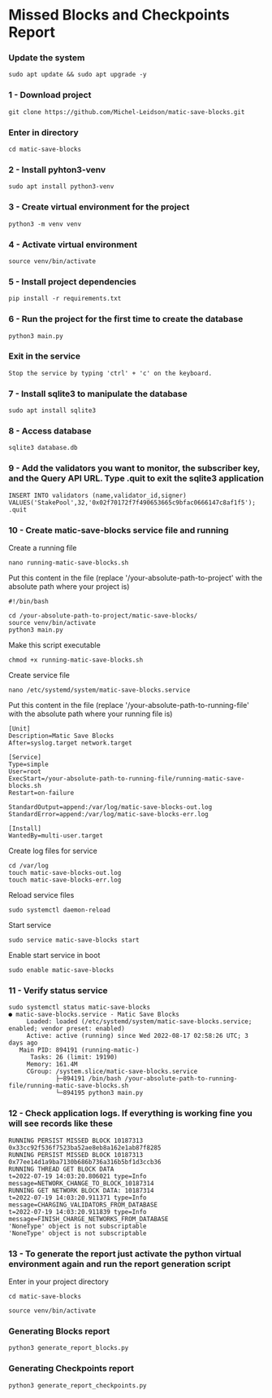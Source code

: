 #  Missed Blocks and Checkpoints Report

### Update the system

```
sudo apt update && sudo apt upgrade -y
```
### 1 - Download project

```
git clone https://github.com/Michel-Leidson/matic-save-blocks.git
```

### Enter in directory
```
cd matic-save-blocks
```
### 2 - Install pyhton3-venv

```
sudo apt install python3-venv
```
### 3 - Create virtual environment for the project

```
python3 -m venv venv
```

### 4 - Activate virtual environment

```
source venv/bin/activate
```

### 5 - Install project dependencies

```
pip install -r requirements.txt
```

### 6 - Run the project for the first time to create the database

```
python3 main.py
```

### Exit in the service
```
Stop the service by typing 'ctrl' + 'c' on the keyboard.
```
### 7 - Install sqlite3 to manipulate the database

```
sudo apt install sqlite3
```

### 8 - Access database

```
sqlite3 database.db
```

### 9 - Add the validators you want to monitor, the subscriber key, and the Query API URL. Type .quit to exit the sqlite3 application

```
INSERT INTO validators (name,validator_id,signer) VALUES('StakePool',32,'0x02f70172f7f490653665c9bfac0666147c8af1f5');
.quit
```
### 10 - Create matic-save-blocks service file and running

Create a running file

```
nano running-matic-save-blocks.sh
```

Put this content in the file (replace '/your-absolute-path-to-project' with the absolute path where your project is)

```
#!/bin/bash

cd /your-absolute-path-to-project/matic-save-blocks/
source venv/bin/activate
python3 main.py
```

Make this script executable

```
chmod +x running-matic-save-blocks.sh
```
Create service file

```
nano /etc/systemd/system/matic-save-blocks.service
```

Put this content in the file (replace '/your-absolute-path-to-running-file' with the absolute path where your running file is)

```
[Unit]
Description=Matic Save Blocks
After=syslog.target network.target

[Service]
Type=simple
User=root
ExecStart=/your-absolute-path-to-running-file/running-matic-save-blocks.sh
Restart=on-failure

StandardOutput=append:/var/log/matic-save-blocks-out.log
StandardError=append:/var/log/matic-save-blocks-err.log

[Install]
WantedBy=multi-user.target
```

Create log files for service

```
cd /var/log
touch matic-save-blocks-out.log
touch matic-save-blocks-err.log
```

Reload service files

```
sudo systemctl daemon-reload
```

Start service

```
sudo service matic-save-blocks start
```

Enable start service in boot

```
sudo enable matic-save-blocks
```
### 11 - Verify status service

```
sudo systemctl status matic-save-blocks
● matic-save-blocks.service - Matic Save Blocks
     Loaded: loaded (/etc/systemd/system/matic-save-blocks.service; enabled; vendor preset: enabled)
     Active: active (running) since Wed 2022-08-17 02:58:26 UTC; 3 days ago
   Main PID: 894191 (running-matic-)
      Tasks: 26 (limit: 19190)
     Memory: 161.4M
     CGroup: /system.slice/matic-save-blocks.service
             ├─894191 /bin/bash /your-absolute-path-to-running-file/running-matic-save-blocks.sh
             └─894195 python3 main.py
```

### 12 - Check application logs. If everything is working fine you will see records like these
```
RUNNING PERSIST MISSED BLOCK 10187313 0x33cc92f536f7523ba52ae8eb8a162e1ab87f8285
RUNNING PERSIST MISSED BLOCK 10187313 0x77ee14d1a9ba7130b686b736a316b5bf1d3ccb36
RUNNING THREAD GET BLOCK DATA
t=2022-07-19 14:03:20.806021 type=Info message=NETWORK_CHANGE_TO_BLOCK_10187314
RUNNING GET NETWORK BLOCK DATA: 10187314
t=2022-07-19 14:03:20.911371 type=Info message=CHARGING_VALIDATORS_FROM_DATABASE
t=2022-07-19 14:03:20.911839 type=Info message=FINISH_CHARGE_NETWORKS_FROM_DATABASE
'NoneType' object is not subscriptable
'NoneType' object is not subscriptable
```

### 13 - To generate the report just activate the python virtual environment again and run the report generation script

Enter in your project directory

```
cd matic-save-blocks
```
```
source venv/bin/activate
```
### Generating Blocks report
```
python3 generate_report_blocks.py
```
### Generating Checkpoints report
```
python3 generate_report_checkpoints.py
```
